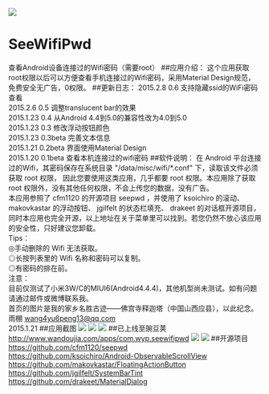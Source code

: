 ![](https://github.com/wang4yu6peng13/SeeWifiPwd/blob/master/app/src/main/res/drawable-xxhdpi/ic_launcher.png)
# SeeWifiPwd
查看Android设备连接过的Wifi密码（需要root）
##应用介绍：
这个应用获取root权限以后可以方便查看手机连接过的Wifi密码，采用Material Design规范，免费安全无广告，0权限。
##更新日志：
2015.2.8 0.6 支持隐藏ssid的WiFi密码查看<br>
2015.2.6 0.5 调整translucent bar的效果<br>
2015.1.23 0.4 从Android 4.4到5.0的兼容性改为4.0到5.0<br>
2015.1.23 0.3	修改浮动按钮颜色<br>
2015.1.23 0.3beta	完善文本信息<br>
2015.1.21 0.2beta	界面使用Material Design<br>
2015.1.20 0.1beta	查看本机连接过的wifi密码
##软件说明：
在 Android 平台连接过的Wifi，其密码保存在系统目录 "/data/misc/wifi/*.conf" 下，读取该文件必须获取 root 权限，
因此您要使用这类应用，几乎都要 root 权限。本应用除了获取 root 权限外，没有其他任何权限，不会上传您的数据，没有广告。<br>
本应用参照了 cfm1120 的开源项目 seepwd ，并使用了 ksoichiro 的滚动、 makovkastar 的浮动按钮、 jgilfelt 的状态栏填充、 
drakeet 的对话框开源项目，同时本应用也完全开源，以上地址在关于菜单里可以找到。若您仍然不放心该应用的安全性，只好建议您卸载。
<br>Tips：<br>
◎手动删除的 Wifi 无法获取。<br>
◎长按列表里的 Wifi 名称和密码可以复制。<br>
◎有密码的排在前。
<br>注意：
<br>目前仅测试了小米3W/C的MIUI6(Android4.4.4)，其他机型尚未测试。如有问题请通过邮件或微博联系我。
<br>首页的图片是我的家乡名胜古迹——佛宫寺释迦塔（中国山西应县），以此纪念。
<br>雨棚 wang4yu6peng13@qq.com
<br>2015.1.21
##应用截图
![](https://github.com/wang4yu6peng13/SeeWifiPwd/blob/master/pictures/screenshot01.jpg) 
![](https://github.com/wang4yu6peng13/SeeWifiPwd/blob/master/pictures/screenshot02.jpg) 
![](https://github.com/wang4yu6peng13/SeeWifiPwd/blob/master/pictures/screenshot03.jpg) 
##已上线至豌豆荚
http://www.wandoujia.com/apps/com.wyp.seewifipwd
![](https://github.com/wang4yu6peng13/SeeWifiPwd/blob/master/pictures/SeeWifiPwdWandoujia01.png) 
![](https://github.com/wang4yu6peng13/SeeWifiPwd/blob/master/pictures/SeeWifiPwdWandoujia02.png) 
##开源项目
https://github.com/cfm1120/seepwd<br>
https://github.com/ksoichiro/Android-ObservableScrollView<br>
https://github.com/makovkastar/FloatingActionButton<br>
https://github.com/jgilfelt/SystemBarTint<br>
https://github.com/drakeet/MaterialDialog
